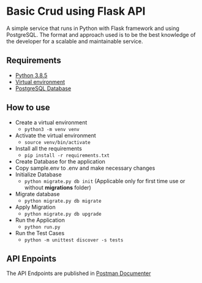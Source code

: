 # Basic Crud using Flask API

A simple service that runs in Python with Flask framework and using PostgreSQL. The format and approach used is to be the best knowledge of the developer for a scalable and maintainable service.

## Requirements
- [Python 3.8.5](https://www.python.org/downloads/release/python-385/)
- [Virtual environment](https://docs.python.org/3/library/venv.html)
- [PostgreSQL Database](https://www.postgresql.org/)

## How to use
- Create a virtual environment
  - `python3 -m venv venv`
- Activate the virtual environment
  - `source venv/bin/activate`
- Install all the requirements
  - `pip install -r requirements.txt`
- Create Database for the application
- Copy sample.env to .env and make necessary changes
- Initialize Database
  - `python migrate.py db init` (Applicable only for first time use or without **migrations** folder)
- Migrate database
  - `python migrate.py db migrate`
- Apply Migration
  - `python migrate.py db upgrade`
- Run the Application
  - `python run.py`
- Run the Test Cases
  - `python -m unittest discover -s tests`


## API Enpoints

The API Endpoints are published in [Postman Documenter](https://documenter.getpostman.com/view/11811884/TWDXnbbF)
